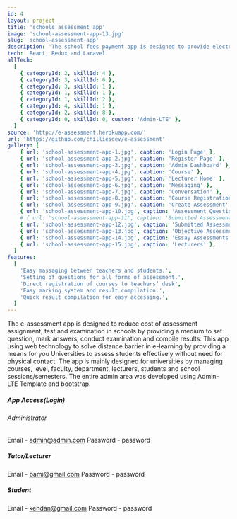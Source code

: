 ```yaml
---
id: 4
layout: project
title: 'schools assessment app'
image: 'school-assessment-app-13.jpg'
slug: 'school-assessment-app'
description: 'The school fees payment app is designed to provide electronic payment methods to secondaary schools in Nigeria'
tech: 'React, Redux and Laravel'
allTech:
  [
    { categoryId: 2, skillId: 4 },
    { categoryId: 3, skillId: 6 },
    { categoryId: 3, skillId: 1 },
    { categoryId: 1, skillId: 1 },
    { categoryId: 1, skillId: 2 },
    { categoryId: 4, skillId: 1 },
    { categoryId: 2, skillId: 8 },
    { categoryId: 0, skillId: 0, custom: 'Admin-LTE' },
  ]
source: 'http://e-assessment.herokuapp.com/'
url: 'https://github.com/chilliesdev/e-assessment'
gallery: [
    { url: 'school-assessment-app-1.jpg', caption: 'Login Page' },
    { url: 'school-assessment-app-2.jpg', caption: 'Register Page' },
    { url: 'school-assessment-app-3.jpg', caption: 'Admin Dashboard' },
    { url: 'school-assessment-app-4.jpg', caption: 'Course' },
    { url: 'school-assessment-app-5.jpg', caption: 'Lecturer Home' },
    { url: 'school-assessment-app-6.jpg', caption: 'Messaging' },
    { url: 'school-assessment-app-7.jpg', caption: 'Conversation' },
    { url: 'school-assessment-app-8.jpg', caption: 'Course Registration' },
    { url: 'school-assessment-app-9.jpg', caption: 'Create Assessment' },
    { url: 'school-assessment-app-10.jpg', caption: 'Assessment Question' },
    # { url: 'school-assessment-app-11', caption: 'Submitted Assessments' },
    { url: 'school-assessment-app-12.jpg', caption: 'Submitted Assessments' },
    { url: 'school-assessment-app-13.jpg', caption: 'Objective Assessments' },
    { url: 'school-assessment-app-14.jpg', caption: 'Essay Assessments' },
    { url: 'school-assessment-app-15.jpg', caption: 'Lecturers' },
  ]
features:
  [
    'Easy massaging between teachers and students.',
    'Setting of questions for all forms of assessment.',
    'Direct registration of courses to teachers’ desk',
    'Easy marking system and result compilation.',
    'Quick result compilation for easy accessing.',
  ]
---
```


The e-assessment app is designed to reduce cost of assessment assignment, test and examination in schools by providing a medium to set question, mark answers, conduct examination and compile results.
This app using web technology to solve distance barrier in e-learning by providing a means for you Universities to assess students effectively without need for physical contact. The app is mainly designed for universities by managing courses, level, faculty, department, lecturers, students and school sessions/semesters.
The entire admin area was developed using Admin-LTE Template and bootstrap.

##### App Access(Login)

###### Administrator

Email - admin@admin.com
Password - password

##### Tutor/Lecturer

Email - bami@gmail.com
Password - password

##### Student

Email - kendan@gmail.com
Password - password
